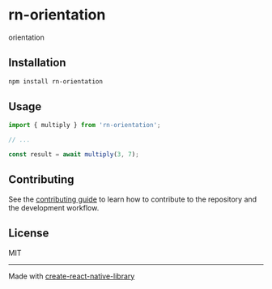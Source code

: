 # rn-orientation

orientation

## Installation

```sh
npm install rn-orientation
```

## Usage

```js
import { multiply } from 'rn-orientation';

// ...

const result = await multiply(3, 7);
```

## Contributing

See the [contributing guide](CONTRIBUTING.md) to learn how to contribute to the repository and the development workflow.

## License

MIT

---

Made with [create-react-native-library](https://github.com/callstack/react-native-builder-bob)
